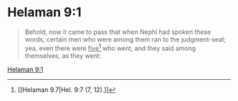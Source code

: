 # Helaman 9:1

> Behold, now it came to pass that when Nephi had spoken these words, certain men who were among them ran to the judgment-seat; yea, even there were <u>five</u>[^a] who went, and they said among themselves, as they went:

[Helaman 9:1](https://www.churchofjesuschrist.org/study/scriptures/bofm/hel/9?lang=eng&id=p1#p1)


[^a]: [[Helaman 9.7|Hel. 9:7 (7, 12).]]
